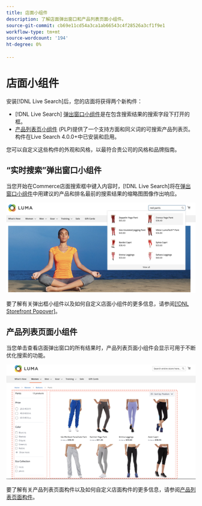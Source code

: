 ```yaml
---
title: 店面小组件
description: 了解店面弹出窗口和产品列表页面小组件。
source-git-commit: cb69e11cd54a3ca1ab66543c4f28526a3cf1f9e1
workflow-type: tm+mt
source-wordcount: '194'
ht-degree: 0%

---
```


# 店面小组件

安装[!DNL Live Search]后，您的店面将获得两个新构件：

- [!DNL Live Search] [弹出窗口小组件](storefront-popover.md)是在包含搜索结果的搜索字段下打开的框。
- [产品列表页小组件](plp-styling.md) (PLP)提供了一个支持方面和同义词的可搜索产品列表页。 构件在Live Search 4.0.0+中已安装和启用。

您可以自定义这些构件的外观和风格，以最符合贵公司的风格和品牌指南。

## “实时搜索”弹出窗口小组件

当您开始在Commerce店面搜索框中键入内容时，[!DNL Live Search]将在[弹出窗口小组件](storefront-popover.md)中用建议的产品和排名最前的搜索结果的缩略图图像作出响应。

![[!DNL Live Search popover]](assets/storefront-search-as-you-type.png)

要了解有关弹出框小组件以及如何自定义店面小组件的更多信息，请参阅[[!DNL Storefront Popover]](storefront-popover.md)。

## 产品列表页面小组件

当您单击查看店面弹出窗口的所有结果时，产品列表页面小组件会显示可用于不断优化搜索的功能。

![产品列表页面构件结果](assets/plp-css-widgets.png)

要了解有关产品列表页面构件以及如何自定义店面构件的更多信息，请参阅[产品列表页面构件](plp-styling.md)。
